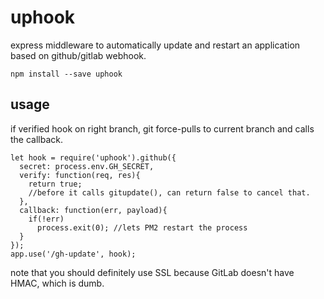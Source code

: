 # uphook

express middleware to automatically update and restart an application based on github/gitlab webhook.

    npm install --save uphook

## usage
if verified hook on right branch, git force-pulls to current branch and calls the callback.

    let hook = require('uphook').github({
      secret: process.env.GH_SECRET,
      verify: function(req, res){
        return true;
        //before it calls gitupdate(), can return false to cancel that.
      },
      callback: function(err, payload){
        if(!err)
          process.exit(0); //lets PM2 restart the process
      }
    });
    app.use('/gh-update', hook);

note that you should definitely use SSL because GitLab doesn't have HMAC, which is dumb.
